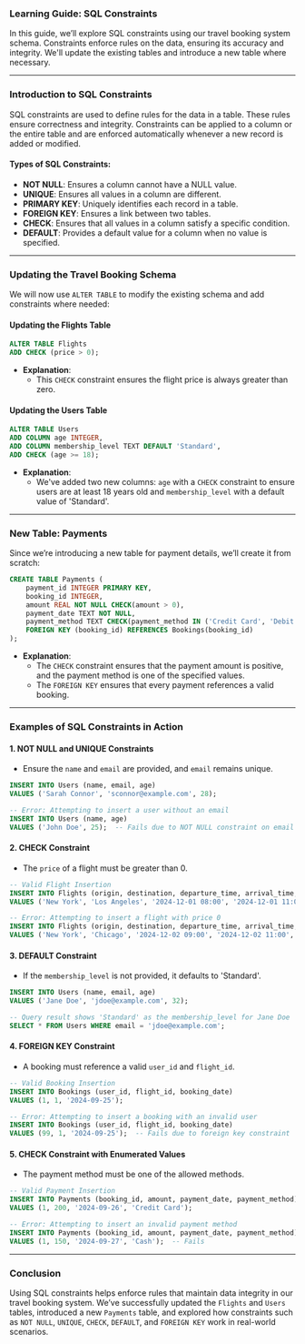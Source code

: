 ### **Learning Guide: SQL Constraints**

In this guide, we’ll explore SQL constraints using our travel booking system schema. Constraints enforce rules on the data, ensuring its accuracy and integrity. We'll update the existing tables and introduce a new table where necessary.

---

### **Introduction to SQL Constraints**

SQL constraints are used to define rules for the data in a table. These rules ensure correctness and integrity. Constraints can be applied to a column or the entire table and are enforced automatically whenever a new record is added or modified.

#### **Types of SQL Constraints:**
- **NOT NULL**: Ensures a column cannot have a NULL value.
- **UNIQUE**: Ensures all values in a column are different.
- **PRIMARY KEY**: Uniquely identifies each record in a table.
- **FOREIGN KEY**: Ensures a link between two tables.
- **CHECK**: Ensures that all values in a column satisfy a specific condition.
- **DEFAULT**: Provides a default value for a column when no value is specified.

---

### **Updating the Travel Booking Schema**

We will now use `ALTER TABLE` to modify the existing schema and add constraints where needed:

#### **Updating the Flights Table**

```sql
ALTER TABLE Flights
ADD CHECK (price > 0);
```
- **Explanation**: 
  - This `CHECK` constraint ensures the flight price is always greater than zero.

#### **Updating the Users Table**

```sql
ALTER TABLE Users
ADD COLUMN age INTEGER,
ADD COLUMN membership_level TEXT DEFAULT 'Standard',
ADD CHECK (age >= 18);
```
- **Explanation**: 
  - We've added two new columns: `age` with a `CHECK` constraint to ensure users are at least 18 years old and `membership_level` with a default value of 'Standard'.

---

### **New Table: Payments**

Since we’re introducing a new table for payment details, we’ll create it from scratch:

```sql
CREATE TABLE Payments (
    payment_id INTEGER PRIMARY KEY,
    booking_id INTEGER,
    amount REAL NOT NULL CHECK(amount > 0),
    payment_date TEXT NOT NULL,
    payment_method TEXT CHECK(payment_method IN ('Credit Card', 'Debit Card', 'PayPal')),
    FOREIGN KEY (booking_id) REFERENCES Bookings(booking_id)
);
```
- **Explanation**: 
  - The `CHECK` constraint ensures that the payment amount is positive, and the payment method is one of the specified values.
  - The `FOREIGN KEY` ensures that every payment references a valid booking.

---

### **Examples of SQL Constraints in Action**

#### 1. **NOT NULL and UNIQUE Constraints**
- Ensure the `name` and `email` are provided, and `email` remains unique.

```sql
INSERT INTO Users (name, email, age)
VALUES ('Sarah Connor', 'sconnor@example.com', 28);

-- Error: Attempting to insert a user without an email
INSERT INTO Users (name, age)
VALUES ('John Doe', 25);  -- Fails due to NOT NULL constraint on email
```

#### 2. **CHECK Constraint**
- The `price` of a flight must be greater than 0.

```sql
-- Valid Flight Insertion
INSERT INTO Flights (origin, destination, departure_time, arrival_time, price)
VALUES ('New York', 'Los Angeles', '2024-12-01 08:00', '2024-12-01 11:00', 300);

-- Error: Attempting to insert a flight with price 0
INSERT INTO Flights (origin, destination, departure_time, arrival_time, price)
VALUES ('New York', 'Chicago', '2024-12-02 09:00', '2024-12-02 11:00', 0);  -- Fails
```

#### 3. **DEFAULT Constraint**
- If the `membership_level` is not provided, it defaults to 'Standard'.

```sql
INSERT INTO Users (name, email, age)
VALUES ('Jane Doe', 'jdoe@example.com', 32);

-- Query result shows 'Standard' as the membership_level for Jane Doe
SELECT * FROM Users WHERE email = 'jdoe@example.com';
```

#### 4. **FOREIGN KEY Constraint**
- A booking must reference a valid `user_id` and `flight_id`.

```sql
-- Valid Booking Insertion
INSERT INTO Bookings (user_id, flight_id, booking_date)
VALUES (1, 1, '2024-09-25');

-- Error: Attempting to insert a booking with an invalid user
INSERT INTO Bookings (user_id, flight_id, booking_date)
VALUES (99, 1, '2024-09-25');  -- Fails due to foreign key constraint
```

#### 5. **CHECK Constraint with Enumerated Values**
- The payment method must be one of the allowed methods.

```sql
-- Valid Payment Insertion
INSERT INTO Payments (booking_id, amount, payment_date, payment_method)
VALUES (1, 200, '2024-09-26', 'Credit Card');

-- Error: Attempting to insert an invalid payment method
INSERT INTO Payments (booking_id, amount, payment_date, payment_method)
VALUES (1, 150, '2024-09-27', 'Cash');  -- Fails
```

---

### **Conclusion**

Using SQL constraints helps enforce rules that maintain data integrity in our travel booking system. We’ve successfully updated the `Flights` and `Users` tables, introduced a new `Payments` table, and explored how constraints such as `NOT NULL`, `UNIQUE`, `CHECK`, `DEFAULT`, and `FOREIGN KEY` work in real-world scenarios.